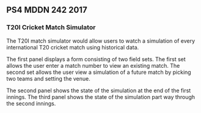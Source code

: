 ## PS4 MDDN 242 2017

### T20I Cricket Match Simulator

The T20I match simulator would allow users to watch a simulation of every international T20 cricket match using historical data.  

The first panel displays a form consisting of two field sets.  The first set allows the user enter a match number to view an existing match.  The second set allows the user view a simulation of a future match by picking two teams and setting the venue.

The second panel shows the state of the simulation at the end of the first innings.  The third panel shows the state of the simulation part way through the second innings.  